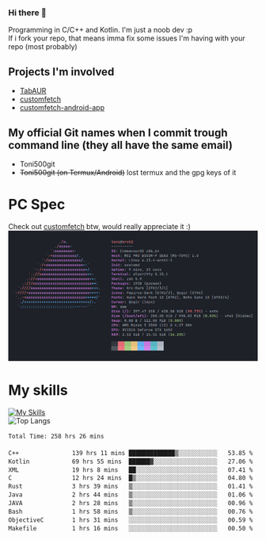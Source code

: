 ### Hi there 👋

Programming in C/C++ and Kotlin. I'm just a noob dev :p\
If i fork your repo, that means imma fix some issues I'm having with your repo (most probably)

## Projects I'm involved
 - [TabAUR](https://github.com/BurntRanch/TabAUR)
 - [customfetch](https://github.com/Toni500github/customfetch)
 - [customfetch-android-app](https://github.com/Toni500github/customfetch-android-app)

## My official Git names when I commit trough command line (they all have the same email)
* Toni500git
* ~~Toni500git (on Termux/Android)~~ lost termux and the gpg keys of it

# PC Spec
Check out [customfetch](https://github.com/Toni500github/customfetch) btw, would really appreciate it :)
![screenshot.png](https://github.com/Toni500github/customfetch/raw/main/screenshot.png)

# My skills
[![My Skills](https://skillicons.dev/icons?i=cpp,bash,kotlin,androidstudio,arch,linux&theme=light)](https://skillicons.dev)\
![Top Langs](https://github-readme-stats.vercel.app/api/top-langs/?username=Toni500github&layout=compact)

<!--START_SECTION:waka-->

```txt
Total Time: 258 hrs 26 mins

C++               139 hrs 11 mins █████████████▒░░░░░░░░░░░   53.85 %
Kotlin            69 hrs 55 mins  ██████▓░░░░░░░░░░░░░░░░░░   27.06 %
XML               19 hrs 8 mins   ██░░░░░░░░░░░░░░░░░░░░░░░   07.41 %
C                 12 hrs 24 mins  █▒░░░░░░░░░░░░░░░░░░░░░░░   04.80 %
Rust              3 hrs 39 mins   ▒░░░░░░░░░░░░░░░░░░░░░░░░   01.41 %
Java              2 hrs 44 mins   ▒░░░░░░░░░░░░░░░░░░░░░░░░   01.06 %
JAVA              2 hrs 28 mins   ▒░░░░░░░░░░░░░░░░░░░░░░░░   00.96 %
Bash              1 hrs 58 mins   ▒░░░░░░░░░░░░░░░░░░░░░░░░   00.76 %
ObjectiveC        1 hrs 31 mins   ░░░░░░░░░░░░░░░░░░░░░░░░░   00.59 %
Makefile          1 hrs 16 mins   ░░░░░░░░░░░░░░░░░░░░░░░░░   00.50 %
```

<!--END_SECTION:waka-->
